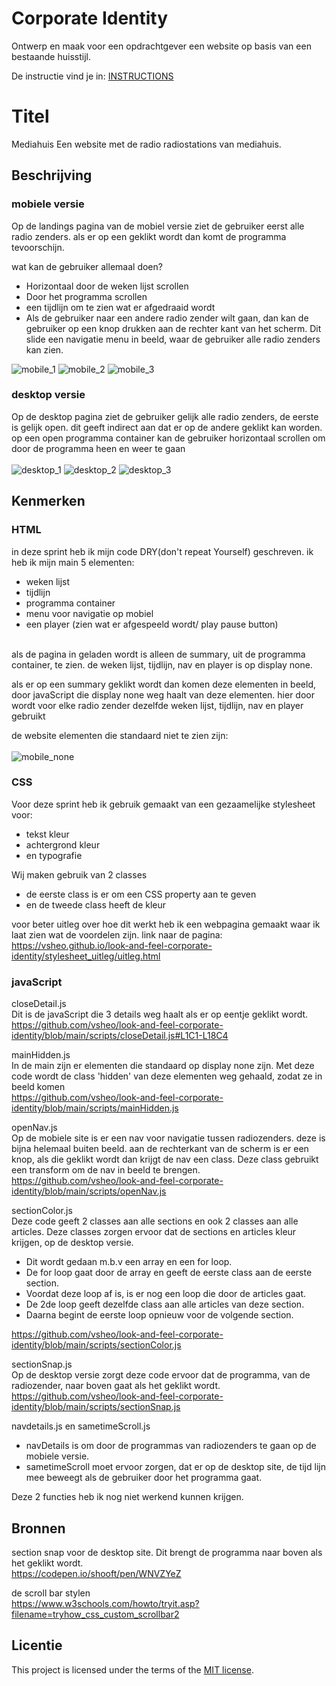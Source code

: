 # Corporate Identity

Ontwerp en maak voor een opdrachtgever een website op basis van een bestaande huisstijl.

De instructie vind je in: [INSTRUCTIONS](https://github.com/fdnd-task/look-and-feel-corporate-identity/blob/main/docs/INSTRUCTIONS.md)


# Titel
<!-- Geef je project een titel en schrijf in één zin wat het is -->
Mediahuis
Een website met de radio radiostations van mediahuis.

## Beschrijving
<!-- In de Beschrijving staat hoe je project er uit ziet, hoe het werkt en wat je er mee kan. -->
<!-- Voeg een mooie poster visual toe 📸 -->
<!-- Voeg een link toe naar Github Pages 🌐-->

### mobiele versie

Op de landings pagina van de mobiel versie ziet de gebruiker eerst alle radio zenders.
als er op een geklikt wordt dan komt de programma tevoorschijn.

wat kan de gebruiker allemaal doen?
- Horizontaal door de weken lijst scrollen
- Door het programma scrollen
- een tijdlijn om te zien wat er afgedraaid wordt
- Als de gebruiker naar een andere radio zender wilt gaan, dan kan de gebruiker op een knop drukken aan de rechter kant van het scherm. Dit slide een navigatie menu in beeld, waar de gebruiker alle radio zenders kan zien.

![mobile_1](https://github.com/user-attachments/assets/c9462f6e-3f8e-456b-bb28-0de301265723)
![mobile_2](https://github.com/user-attachments/assets/603b2622-01f1-4a05-9808-ab945ced021a)
![mobile_3](https://github.com/user-attachments/assets/d5fbcb46-bfa7-4fb1-b73d-e56e1e236ecb)


### desktop versie
Op de desktop pagina ziet de gebruiker gelijk alle radio zenders, de eerste is gelijk open.
dit geeft indirect aan dat er op de andere geklikt kan worden.
op een open programma container kan de gebruiker horizontaal scrollen om door de programma heen en weer te gaan <br /> <br />
![desktop_1](https://github.com/user-attachments/assets/810df085-abb5-4566-99c4-94eaf4e550e0)
![desktop_2](https://github.com/user-attachments/assets/2a94f6b2-6de9-4f16-b080-f6d9accb29dd)
![desktop_3](https://github.com/user-attachments/assets/9b7e838b-8efc-4b8e-9508-48c2a20eddb0)


## Kenmerken
<!-- Bij Kenmerken staat welke technieken zijn gebruikt en hoe. Wat is de HTML structuur? Wat zijn de belangrijkste dingen in CSS? Wat is er met Javascript gedaan en hoe? Misschien heb je een framwork of library gebruikt? -->

### HTML
in deze sprint heb ik mijn code DRY(don't repeat Yourself) geschreven.
ik heb ik mijn main 5 elementen:
- weken lijst
- tijdlijn
- programma container
- menu voor navigatie op mobiel
- een player (zien wat er afgespeeld wordt/ play pause button) <br /> <br />


als de pagina in geladen wordt is alleen de summary, uit de programma container, te zien.
de weken lijst, tijdlijn, nav en player is op display none.

als er op een summary geklikt wordt dan komen deze elementen in beeld, door javaScript die display none weg haalt van deze elementen.
hier door wordt voor elke radio zender dezelfde weken lijst, tijdlijn, nav en player gebruikt

de website elementen die standaard niet te zien zijn: <br /> <br />
![mobile_none](https://github.com/user-attachments/assets/d5b7085c-5222-4e25-80b9-439f91b1264e)


### CSS

Voor deze sprint heb ik gebruik gemaakt van een gezaamelijke stylesheet voor:
- tekst kleur
- achtergrond kleur
- en typografie

Wij maken gebruik van 2 classes
- de eerste class is er om een CSS property aan te geven
- en de tweede class heeft de kleur

voor beter uitleg over hoe dit werkt heb ik een webpagina gemaakt waar ik laat zien wat de voordelen zijn.
link naar de pagina: https://vsheo.github.io/look-and-feel-corporate-identity/stylesheet_uitleg/uitleg.html


### javaScript

closeDetail.js <br />
Dit is de javaScript die 3 details weg haalt als er op eentje geklikt wordt. <br />
https://github.com/vsheo/look-and-feel-corporate-identity/blob/main/scripts/closeDetail.js#L1C1-L18C4

mainHidden.js <br />
In de main zijn er elementen die standaard op display none zijn. Met deze code wordt de class 'hidden' van deze elementen weg gehaald, zodat ze in beeld komen <br />
https://github.com/vsheo/look-and-feel-corporate-identity/blob/main/scripts/mainHidden.js

openNav.js <br />
Op de mobiele site is er een nav voor navigatie tussen radiozenders. deze is bijna helemaal buiten beeld.
aan de rechterkant van de scherm is er een knop, als die geklikt wordt dan krijgt de nav een class.
Deze class gebruikt een transform om de nav in beeld te brengen. <br />
https://github.com/vsheo/look-and-feel-corporate-identity/blob/main/scripts/openNav.js

sectionColor.js <br />
Deze code geeft 2 classes aan alle sections en ook 2 classes aan alle articles.
Deze classes zorgen ervoor dat de sections en articles kleur krijgen, op de desktop versie.
- Dit wordt gedaan m.b.v een array en een for loop.
- De for loop gaat door de array en geeft de eerste class aan de eerste section.
- Voordat deze loop af is, is er nog een loop die door de articles gaat.
- De 2de loop geeft dezelfde class aan alle articles van deze section.
- Daarna begint de eerste loop opnieuw voor de volgende section. <br />

https://github.com/vsheo/look-and-feel-corporate-identity/blob/main/scripts/sectionColor.js

sectionSnap.js <br />
Op de desktop versie zorgt deze code ervoor dat de programma, van de radiozender, naar boven gaat als het geklikt wordt. <br />
https://github.com/vsheo/look-and-feel-corporate-identity/blob/main/scripts/sectionSnap.js

navdetails.js en sametimeScroll.js <br />
- navDetails is om door de programmas van radiozenders  te gaan op de mobiele versie.
- sametimeScroll moet ervoor zorgen, dat er op de desktop site, de tijd lijn mee beweegt als de gebruiker door het programma gaat.

Deze 2 functies heb ik nog niet werkend kunnen krijgen.


## Bronnen
section snap voor de desktop site.
Dit brengt de programma naar boven als het geklikt wordt. <br />
https://codepen.io/shooft/pen/WNVZYeZ

de scroll bar stylen <br />
https://www.w3schools.com/howto/tryit.asp?filename=tryhow_css_custom_scrollbar2


## Licentie

This project is licensed under the terms of the [MIT license](./LICENSE).

